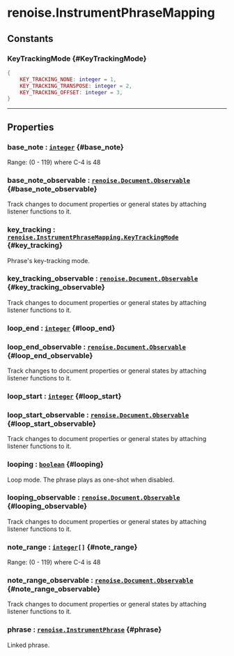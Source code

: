 # renoise.InstrumentPhraseMapping  
## Constants
### KeyTrackingMode {#KeyTrackingMode}
```lua
{
    KEY_TRACKING_NONE: integer = 1,
    KEY_TRACKING_TRANSPOSE: integer = 2,
    KEY_TRACKING_OFFSET: integer = 3,
}
```
  

---  
## Properties
### base_note : [`integer`](/API/builtins/integer.md) {#base_note}
Range: (0 - 119) where C-4 is 48

### base_note_observable : [`renoise.Document.Observable`](/API/renoise/renoise.Document.Observable.md) {#base_note_observable}
Track changes to document properties or general states by attaching listener
functions to it.

### key_tracking : [`renoise.InstrumentPhraseMapping.KeyTrackingMode`](renoise.InstrumentPhraseMapping.md#KeyTrackingMode) {#key_tracking}
Phrase's key-tracking mode.

### key_tracking_observable : [`renoise.Document.Observable`](/API/renoise/renoise.Document.Observable.md) {#key_tracking_observable}
Track changes to document properties or general states by attaching listener
functions to it.

### loop_end : [`integer`](/API/builtins/integer.md) {#loop_end}
### loop_end_observable : [`renoise.Document.Observable`](/API/renoise/renoise.Document.Observable.md) {#loop_end_observable}
Track changes to document properties or general states by attaching listener
functions to it.

### loop_start : [`integer`](/API/builtins/integer.md) {#loop_start}
### loop_start_observable : [`renoise.Document.Observable`](/API/renoise/renoise.Document.Observable.md) {#loop_start_observable}
Track changes to document properties or general states by attaching listener
functions to it.

### looping : [`boolean`](/API/builtins/boolean.md) {#looping}
Loop mode. The phrase plays as one-shot when disabled.

### looping_observable : [`renoise.Document.Observable`](/API/renoise/renoise.Document.Observable.md) {#looping_observable}
Track changes to document properties or general states by attaching listener
functions to it.

### note_range : [`integer`](/API/builtins/integer.md)`[]` {#note_range}
Range: (0 - 119) where C-4 is 48

### note_range_observable : [`renoise.Document.Observable`](/API/renoise/renoise.Document.Observable.md) {#note_range_observable}
Track changes to document properties or general states by attaching listener
functions to it.

### phrase : [`renoise.InstrumentPhrase`](/API/renoise/renoise.InstrumentPhrase.md) {#phrase}
Linked phrase.

  

